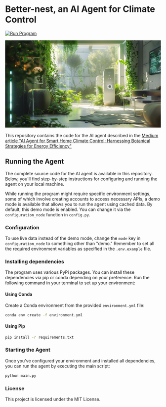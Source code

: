 # Better-nest, an AI Agent for Climate Control

[![Run Program](https://github.com/PatrickKalkman/better-nest/actions/workflows/run_program.yml/badge.svg)](https://github.com/PatrickKalkman/better-nest/actions/workflows/run_program.yml)

![AI Agent](cover.jpg)

This repository contains the code for the AI agent described in the [Medium article "AI Agent for Smart Home Climate Control: Harnessing Botanical Strategies for Energy Efficiency"](https://medium.com/@pkalkman) 

## Running the Agent

The complete source code for the AI agent is available in this repository. Below, you'll find step-by-step instructions for configuring and running the agent on your local machine.

While running the program might require specific environment settings, some of which involve creating accounts to access necessary APIs, a demo mode is available that allows you to run the agent using cached data. By default, this demo mode is enabled. You can change it via the `configuration_node` function in `config.py`.

### Configuration

To use live data instead of the demo mode, change the `mode` key in `configuration_node` to something other than "demo." Remember to set all the required environment variables as specified in the `.env.example` file.

### Installing dependencies

The program uses various PyPi packages. You can install these dependencies via pip or conda depending on your preference. Run the following command in your terminal to set up your environment:

#### Using Conda

Create a Conda environment from the provided `environment.yml` file:

```sh
conda env create -f environment.yml
```

#### Using Pip

```sh
pip install -r requirements.txt
```

### Starting the Agent

Once you’ve configured your environment and installed all dependencies, you can run the agent by executing the main script:

```sh
python main.py
```


### License

This project is licensed under the MIT License.